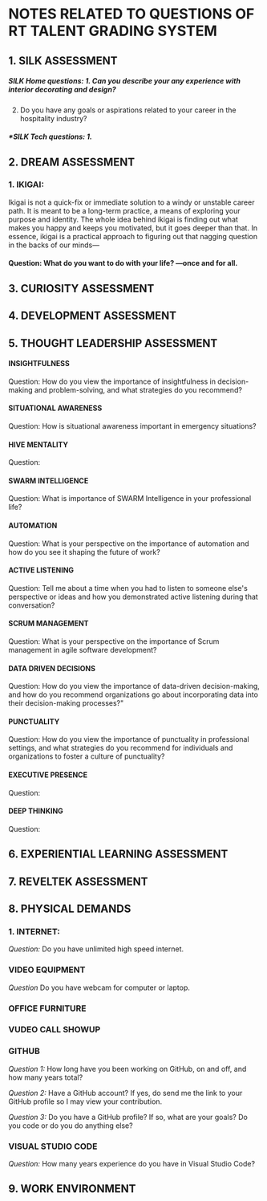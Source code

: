 # NOTES RELATED TO QUESTIONS OF RT TALENT GRADING SYSTEM
## 1. SILK ASSESSMENT 
##### *SILK Home questions:*  1. Can you describe your any experience with interior decorating and design? 
2. Do you have any goals or aspirations related to your career in the hospitality industry? 
##### *SILK Tech questions: 1.

## 2. DREAM ASSESSMENT
 ### 1. IKIGAI: 
 Ikigai is not a quick-fix or immediate solution to a windy or unstable career path. It is meant to be a long-term practice, a means of exploring your purpose and identity. 
The whole idea behind ikigai is finding out what makes you happy and keeps you motivated, but it goes deeper than that.
In essence, ikigai is a practical approach to figuring out that nagging question in the backs of our minds— 
#### Question: What do you want to do with your life? —once and for all.

## 3. CURIOSITY ASSESSMENT

## 4. DEVELOPMENT ASSESSMENT

## 5. THOUGHT LEADERSHIP ASSESSMENT
#### INSIGHTFULNESS
 Question: How do you view the importance of insightfulness in decision-making and problem-solving, and what strategies do you recommend?
#### SITUATIONAL AWARENESS
 Question: How is situational awareness important in emergency situations?	
#### HIVE MENTALITY
 Question: 
#### SWARM INTELLIGENCE
 Question: What is importance of SWARM Intelligence in your professional life?	
#### AUTOMATION
 Question: What is your perspective on the importance of automation and how do you see it shaping the future of work?
#### ACTIVE LISTENING
 Question: Tell me about a time when you had to listen to someone else's perspective or ideas  and how you demonstrated active listening during that conversation?	
#### SCRUM MANAGEMENT
 Question: What is your perspective on the importance of Scrum management in agile software development?	
#### DATA DRIVEN DECISIONS
 Question: How do you view the importance of data-driven decision-making, and how do you recommend organizations go about incorporating data into their decision-making processes?"	
#### PUNCTUALITY 
 Question: How do you view the importance of punctuality in professional settings, and what strategies do you recommend for individuals and organizations to foster a culture of punctuality?	
#### EXECUTIVE PRESENCE
 Question:
#### DEEP THINKING
 Question:





## 6. EXPERIENTIAL LEARNING ASSESSMENT

## 7. REVELTEK ASSESSMENT

## 8. PHYSICAL DEMANDS 

 ### 1. INTERNET:
 
 *Question:* Do you have unlimited high speed internet.
 
 ### VIDEO EQUIPMENT
 
 *Question* Do you have webcam for computer or laptop.	
 
 ### OFFICE FURNITURE
 
 ### VUDEO CALL SHOWUP
 
 ### GITHUB
 
 *Question 1:* How long have you been working on GitHub, on and off, and how many years total? 
 
 *Question 2:* Have a GitHub account? If yes, do send me the link to your GitHub profile so I may view your contribution.
 
 *Question 3:* Do you have a GitHub profile? If so, what are your goals? Do you code or do you do anything else?
 
 ### VISUAL STUDIO CODE

*Question:* How many years experience do you  have in Visual Studio Code?	

## 9. WORK ENVIRONMENT

